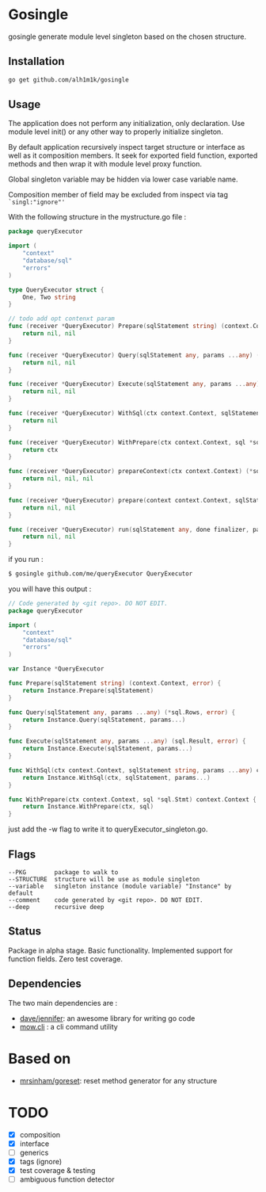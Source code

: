 # Gosingle

gosingle generate module level singleton based on the chosen structure.
## Installation

```sh
go get github.com/alh1m1k/gosingle
```

## Usage

The application does not perform any initialization, only declaration.
Use module level init() or any other way to properly initialize singleton.

By default application recursively inspect target structure or interface as well as it composition members.
It seek for exported field function, exported methods and then wrap it with module level proxy function.

Global singleton variable may be hidden via lower case variable name.

Composition member of field may be excluded from inspect via tag ``` `singl:"ignore"'```


With the following structure in the mystructure.go file :

```go
package queryExecutor

import (
	"context"
	"database/sql"
	"errors"
)

type QueryExecutor struct {
    One, Two string
}

// todo add opt contenxt param
func (receiver *QueryExecutor) Prepare(sqlStatement string) (context.Context, error) {
    return nil, nil
}

func (receiver *QueryExecutor) Query(sqlStatement any, params ...any) (*sql.Rows, error) {
    return nil, nil
}

func (receiver *QueryExecutor) Execute(sqlStatement any, params ...any) (sql.Result, error) {
    return nil, nil
}

func (receiver *QueryExecutor) WithSql(ctx context.Context, sqlStatement string, params ...any) context.Context {
    return nil
}

func (receiver *QueryExecutor) WithPrepare(ctx context.Context, sql *sql.Stmt) context.Context {
	return ctx
}

func (receiver *QueryExecutor) prepareContext(ctx context.Context) (*sql.Stmt, []any, error) {
    return nil, nil, nil
}

func (receiver *QueryExecutor) prepare(context context.Context, sqlStatement string) (*sql.Stmt, error) {
    return nil, nil
}

func (receiver *QueryExecutor) run(sqlStatement any, done finalizer, params ...any) (any, error) {
    return nil, nil
}
```

if you run :

```sh
$ gosingle github.com/me/queryExecutor QueryExecutor
```

you will have this output :

```go
// Code generated by <git repo>. DO NOT EDIT.
package queryExecutor

import (
	"context"
	"database/sql"
	"errors"
)

var Instance *QueryExecutor

func Prepare(sqlStatement string) (context.Context, error) {
	return Instance.Prepare(sqlStatement)
}

func Query(sqlStatement any, params ...any) (*sql.Rows, error) {
	return Instance.Query(sqlStatement, params...)
}

func Execute(sqlStatement any, params ...any) (sql.Result, error) {
	return Instance.Execute(sqlStatement, params...)
}

func WithSql(ctx context.Context, sqlStatement string, params ...any) context.Context {
	return Instance.WithSql(ctx, sqlStatement, params...)
}

func WithPrepare(ctx context.Context, sql *sql.Stmt) context.Context {
	return Instance.WithPrepare(ctx, sql)
}
```

just add the -w flag to write it to queryExecutor_singleton.go.

## Flags

	--PKG        package to walk to
	--STRUCTURE  structure will be use as module singleton
	--variable   singleton instance (module variable) "Instance" by default
	--comment    code generated by <git repo>. DO NOT EDIT.
	--deep       recursive deep

## Status

Package in alpha stage. Basic functionality.
Implemented support for function fields. Zero test coverage.

## Dependencies

The two main dependencies are :

* [dave/jennifer](http://github.com/dave/jennifer): an awesome library for writing go code
* [mow.cli](http://github.com/jawher/mow.cli) : a cli command utility

# Based on
* [mrsinham/goreset](http://github.com/mrsinham/goreset): reset method generator for any structure


# TODO

- [x] composition
- [x] interface
- [ ] generics
- [x] tags (ignore)
- [x] test coverage & testing
- [ ] ambiguous function detector